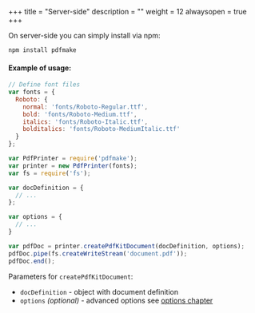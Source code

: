 +++
title = "Server-side"
description = ""
weight = 12
alwaysopen = true
+++

On server-side you can simply install via npm:
```
npm install pdfmake
```

#### Example of usage:
```js
// Define font files
var fonts = {
  Roboto: {
    normal: 'fonts/Roboto-Regular.ttf',
    bold: 'fonts/Roboto-Medium.ttf',
    italics: 'fonts/Roboto-Italic.ttf',
    bolditalics: 'fonts/Roboto-MediumItalic.ttf'
  }
};

var PdfPrinter = require('pdfmake');
var printer = new PdfPrinter(fonts);
var fs = require('fs');

var docDefinition = {
  // ...
};

var options = {
  // ...
}

var pdfDoc = printer.createPdfKitDocument(docDefinition, options);
pdfDoc.pipe(fs.createWriteStream('document.pdf'));
pdfDoc.end();
 ```

Parameters for `createPdfKitDocument`:

* `docDefinition` - object with document definition
* `options` _(optional)_ - advanced options see [options chapter](/docs/0.3/options/)